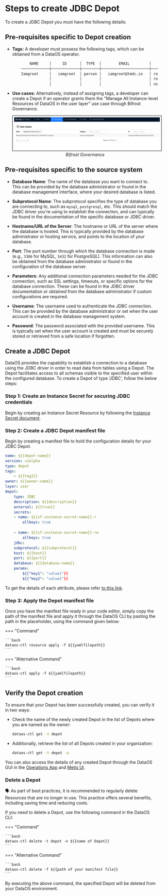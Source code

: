 # Steps to create JDBC Depot

To create a JDBC Depot you must have the following details:

## Pre-requisites specific to Depot creation

- **Tags:** A developer must possess the following tags, which can be obtained from a DataOS operator.

    ```bash
            NAME     │     ID      │  TYPE  │        EMAIL         │              TAGS               
        ─────────────┼─────────────┼────────┼──────────────────────┼─────────────────────────────────
        Iamgroot     │   iamgroot  │ person │   iamgroot@tmdc.io   │ roles:id:data-dev,                            
                     │             │        │                      │ roles:id:user,                  
                     │             │        │                      │ users:id:iamgroot  
    ```

- **Use cases:** Alternatively, instead of assigning tags, a developer can create a Depot if an operator grants them the "Manage All Instance-level Resources of DataOS in the user layer" use case through Bifrost Governance.

    <center>
    <img src="/resources/depot/usecase2.png" alt="Bifrost Governance" style="width:60rem; border: 1px solid black; padding: 5px;" />
    <figcaption><i>Bifrost Governance</i></figcaption>
    </center>

## Pre-requisites specific to the source system

- **Database Name**: The name of the database you want to connect to. This can be provided by the database administrator or found in the database management interface, where your desired database is listed.

- **Subprotocol Name**: The subprotocol specifies the type of database you are connecting to, such as `mysql`, `postgresql`, etc. This should match the JDBC driver you're using to establish the connection, and can typically be found in the documentation of the specific database or JDBC driver.

- **Hostname/URL of the Server**: The hostname or URL of the server where the database is hosted. This is typically provided by the database administrator or hosting service, and points to the location of your database.

- **Port**: The port number through which the database connection is made (e.g., `3306` for MySQL, `5432` for PostgreSQL). This information can also be obtained from the database administrator or found in the configuration of the database server.

- **Parameters**: Any additional connection parameters needed for the JDBC connection, such as SSL settings, timeouts, or specific options for the database connection. These can be found in the JDBC driver documentation or obtained from the database administrator if custom configurations are required.

- **Username**: The username used to authenticate the JDBC connection. This can be provided by the database administrator or set when the user account is created in the database management system.

- **Password**: The password associated with the provided username. This is typically set when the user account is created and must be securely stored or retrieved from a safe location if forgotten.

## Create a JDBC Depot

DataOS provides the capability to establish a connection to a database using the JDBC driver in order to read data from tables using a Depot. The Depot facilitates access to all schemas visible to the specified user within the configured database. To create a Depot of type ‘JDBC‘, follow the below steps:

### **Step 1: Create an Instance Secret for securing JDBC credentials**


Begin by creating an Instance Secret Resource by following the [Instance Secret document](/resources/instance_secret/index#abfss).

### **Step 2: Create a JDBC Depot manifest file**

Begin by creating a manifest file to hold the configuration details for your JDBC Depot.


```yaml 
name: ${{depot-name}}
version: v2alpha
type: depot
tags:
    - ${{tag1}}
owner: ${{owner-name}}
layer: user
depot:
    type: JDBC                                      
    description: ${{description}}
    external: ${{true}}
    secrets:
    - name: ${{sf-instance-secret-name}}-r
        allkeys: true

    - name: ${{sf-instance-secret-name}}-rw
        allkeys: true
    jdbc:                                           
    subprotocol: ${{subprotocol}}
    host: ${{host}}
    port: ${{port}}
    database: ${{database-name}}
    params:
        ${{"key1": "value1"}}
        ${{"key2": "value2"}}
```
To get the details of each attribute, please refer [to this link](/resources/depot/configurations).


### **Step 3: Apply the Depot manifest file**

Once you have the manifest file ready in your code editor, simply copy the path of the manifest file and apply it through the DataOS CLI by pasting the path in the placeholder, using the command given below:

=== "Command"

    ```bash 
    dataos-ctl resource apply -f ${{yamlfilepath}}
    ```
=== "Alternative Command"

    ```bash 
    dataos-ctl apply -f ${{yamlfilepath}}
    ```


## Verify the Depot creation

To ensure that your Depot has been successfully created, you can verify it in two ways:

- Check the name of the newly created Depot in the list of Depots where you are named as the owner:

    ```bash
    dataos-ctl get -t depot
    ```

- Additionally, retrieve the list of all Depots created in your organization:

    ```bash
    dataos-ctl get -t depot -a
    ```

You can also access the details of any created Depot through the DataOS GUI in the [Operations App](https://dataos.info/interfaces/operations/) and [Metis UI](https://dataos.info/interfaces/metis/).

### **Delete a Depot**

<aside class="callout">
🗣️ As part of best practices, it is recommended to regularly delete Resources that are no longer in use. This practice offers several benefits, including saving time and reducing costs.
</aside>

If you need to delete a Depot, use the following command in the DataOS CLI:

=== "Command"

    ```bash 
    dataos-ctl delete -t depot -n ${{name of Depot}}
    ```
=== "Alternative Command"

    ```bash 
    dataos-ctl delete -f ${{path of your manifest file}}
    ```



By executing the above command, the specified Depot will be deleted from your DataOS environment.